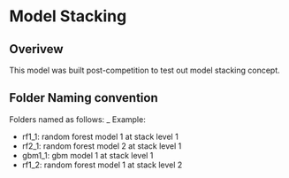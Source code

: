 Model Stacking
==============

## Overivew
This model was built post-competition to test out model stacking concept.

## Folder Naming convention
Folders named as follows: <model><model id>_<stack level>
Example:  
* rf1_1:  random forest model 1 at stack level 1
* rf2_1:  random forest model 2 at stack level 1
* gbm1_1:  gbm model 1 at stack level 1
* rf1_2:  random forest model 1 at stack level 2